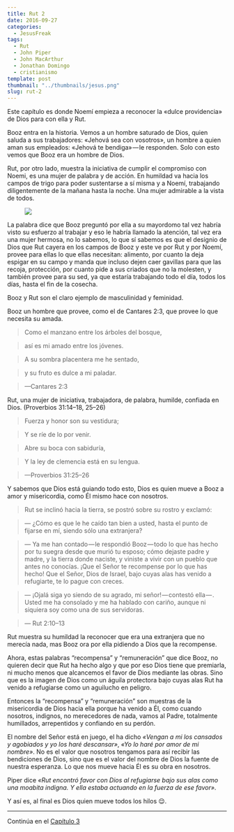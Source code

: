 ```yaml
---
title: Rut 2
date: 2016-09-27
categories:
  - JesusFreak
tags:
  - Rut
  - John Piper
  - John MacArthur
  - Jonathan Domingo
  - cristianismo
template: post
thumbnail: "../thumbnails/jesus.png"
slug: rut-2
---
```


Este capítulo es donde Noemí empieza a reconocer la «dulce providencia» de Dios para con ella y Rut.

Booz entra en la historia. Vemos a un hombre saturado de Dios, quien saluda a sus trabajadores: «Jehová sea con vosotros», un hombre a quien aman sus empleados: «Jehová te bendiga» — le responden. Solo con esto vemos que Booz era un hombre de Dios.

Rut, por otro lado, muestra la iniciativa de cumplir el compromiso con Noemi, es una mujer de palabra y de acción. En humildad va hacia los campos de trigo para poder sustentarse a sí misma y a Noemí, trabajando diligentemente de la mañana hasta la noche. Una mujer admirable a la vista de todos.

<figure>

![](https://cdn-images-1.medium.com/max/600/1*7zNCAstj6SbhGi0LHj1DLg.png)

</figure>

La palabra dice que Booz preguntó por ella a su mayordomo tal vez habría visto su esfuerzo al trabajar y eso le habría llamado la atención, tal vez era una mujer hermosa, no lo sabemos, lo que sí sabemos es que el designio de Dios que Rut cayera en los campos de Booz y este ve por Rut y por Noemí, provee para ellas lo que ellas necesitan: alimento, por cuanto la deja espigar en su campo y manda que incluso dejen caer gavillas para que las recoja, protección, por cuanto pide a sus criados que no la molesten, y también provee para su sed, ya que estaría trabajando todo el día, todos los días, hasta el fin de la cosecha.

Booz y Rut son el claro ejemplo de masculinidad y feminidad.

Booz un hombre que provee, como el de Cantares 2:3, que provee lo que necesita su amada.

> Como el manzano entre los árboles del bosque,

> así es mi amado entre los jóvenes.

> A su sombra placentera me he sentado,

> y su fruto es dulce a mi paladar.

> —Cantares 2:3

Rut, una mujer de iniciativa, trabajadora, de palabra, humilde, confiada en Dios. (Proverbios 31:14–18, 25–26)

> Fuerza y honor son su vestidura;

> Y se ríe de lo por venir.

> Abre su boca con sabiduría,

> Y la ley de clemencia está en su lengua.

> —Proverbios 31:25–26

Y sabemos que Dios está guiando todo esto, Dios es quien mueve a Booz a amor y misericordia, como Él mismo hace con nosotros.

> Rut se inclinó hacia la tierra, se postró sobre su rostro y exclamó:

> — ¿Cómo es que le he caído tan bien a usted, hasta el punto de fijarse en mí, siendo sólo una extranjera?

> — Ya me han contado — le respondió Booz — todo lo que has hecho por tu suegra desde que murió tu esposo; cómo dejaste padre y madre, y la tierra donde naciste, y viniste a vivir con un pueblo que antes no conocías. ¡Que el Señor te recompense por lo que has hecho! Que el Señor, Dios de Israel, bajo cuyas alas has venido a refugiarte, te lo pague con creces.

> — ¡Ojalá siga yo siendo de su agrado, mi señor! — contestó ella — . Usted me ha consolado y me ha hablado con cariño, aunque ni siquiera soy como una de sus servidoras.

> — Rut 2:10–13

Rut muestra su humildad la reconocer que era una extranjera que no merecía nada, mas Booz ora por ella pidiendo a Dios que la recompense.

Ahora, estas palabras “recompensa” y “remuneración” que dice Booz, no quieren decir que Rut ha hecho algo y que por eso Dios tiene que premiarla, ni mucho menos que alcancemos el favor de Dios mediante las obras. Sino que es la imagen de Dios como un águila protectora bajo cuyas alas Rut ha venido a refugiarse como un aguilucho en peligro.

Entonces la “recompensa” y “remuneración” son muestras de la misericordia de Dios hacia ella porque ha venido a Él, como cuando nosotros, indignos, no merecedores de nada, vamos al Padre, totalmente humillados, arrepentidos y confiando en su perdón.

El nombre del Señor está en juego, el ha dicho _«Vengan a mi los cansados y agobiados y yo los haré descansar»_, _«Yo lo haré por amor de mi nombre»_. No es el valor que nosotros tengamos para así recibir las bendiciones de Dios, sino que es el valor del nombre de Dios la fuente de nuestra esperanza. Lo que nos mueve hacia Él es su obra en nosotros.

Piper dice _«Rut encontró favor con Dios al refugiarse bajo sus alas como una moabita indigna. Y ella estaba actuando en la fuerza de ese favor»_.

Y así es, al final es Dios quien mueve todos los hilos 😌.

---

Continúa en el [Capítulo 3](https://lavaldi.com/rut-3)
